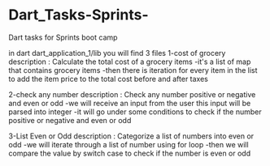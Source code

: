 # Dart_Tasks-Sprints-
Dart tasks for Sprints boot camp

in dart dart_application_1/lib you will find 3 files 
1-cost of grocery 
description : Calculate the total cost of a grocery items 
-it's a list of map that contains grocery items 
-then there is iteration for every item in the list to add the item price to the total cost before and after taxes

2-check any number
description : Check any number positive or negative and even or odd
-we will receive an input from the user this input will be parsed into integer 
-it will go under some conditions to check if the number positive or negative and even or odd

3-List Even or Odd 
description :  Categorize a list of numbers into even or odd
-we will iterate through a list of number using for loop 
-then we will compare the value by switch case to check if the number is even or odd
